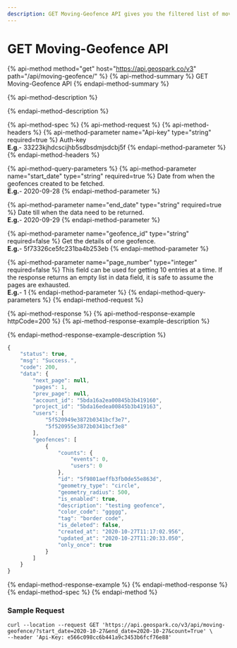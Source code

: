 ```yaml
---
description: GET Moving-Geofence API gives you the filtered list of moving-geofences.
---
```


# GET Moving-Geofence API

{% api-method method="get" host="https://api.geospark.co/v3" path="/api/moving-geofence/" %}
{% api-method-summary %}
GET Moving-Geofence API
{% endapi-method-summary %}

{% api-method-description %}

{% endapi-method-description %}

{% api-method-spec %}
{% api-method-request %}
{% api-method-headers %}
{% api-method-parameter name="Api-key" type="string" required=true %}
Auth-key  
**E.g**.- 33223kjhdcscijhb5sdbsdmjsdcbj5f
{% endapi-method-parameter %}
{% endapi-method-headers %}

{% api-method-query-parameters %}
{% api-method-parameter name="start\_date" type="string" required=true %}
Date from when the geofences created to be fetched.  
**E.g.**- 2020-09-28
{% endapi-method-parameter %}

{% api-method-parameter name="end\_date" type="string" required=true %}
Date till when the data need to be returned.  
**E.g.**- 2020-09-29
{% endapi-method-parameter %}

{% api-method-parameter name="geofence\_id" type="string" required=false %}
Get the details of one geofence.  
**E.g.**- 5f73326ce5fc231ba4b253eb
{% endapi-method-parameter %}

{% api-method-parameter name="page\_number" type="integer" required=false %}
This field can be used for getting 10 entries at a time. If the response returns an empty list in data field, it is safe to assume the pages are exhausted.  
**E.g.**- 1
{% endapi-method-parameter %}
{% endapi-method-query-parameters %}
{% endapi-method-request %}

{% api-method-response %}
{% api-method-response-example httpCode=200 %}
{% api-method-response-example-description %}

{% endapi-method-response-example-description %}

```javascript
{
    "status": true,
    "msg": "Success.",
    "code": 200,
    "data": {
        "next_page": null,
        "pages": 1,
        "prev_page": null,
        "account_id": "5bda16a2ea00845b3b419160",
        "project_id": "5bda16edea00845b3b419163",
        "users": [
            "5f520949e3872b0341bcf3e7",
            "5f520955e3872b0341bcf3e8"
        ],
        "geofences": [
            {
                "counts": {
                    "events": 0,
                    "users": 0
                },
                "id": "5f9801aeffb3fb0de55e863d",
                "geometry_type": "circle",
                "geometry_radius": 500,
                "is_enabled": true,
                "description": "testing geofence",
                "color_code": "ggggg",
                "tag": "border code",
                "is_deleted": false,
                "created_at": "2020-10-27T11:17:02.956",
                "updated_at": "2020-10-27T11:20:33.050",
                "only_once": true
            }
        ]
    }
}
```
{% endapi-method-response-example %}
{% endapi-method-response %}
{% endapi-method-spec %}
{% endapi-method %}

### Sample Request <a id="Sample-Request.2"></a>

```text
curl --location --request GET 'https://api.geospark.co/v3/api/moving-geofence/?start_date=2020-10-27&end_date=2020-10-27&count=True' \
--header 'Api-Key: e566c098cc6b441a9c3453b6fcf76e88'
```

